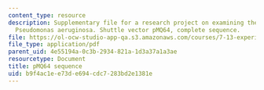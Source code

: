 ```yaml
---
content_type: resource
description: Supplementary file for a research project on examining the biology of
  Pseudomonas aeruginosa. Shuttle vector pMQ64, complete sequence.
file: https://ol-ocw-studio-app-qa.s3.amazonaws.com/courses/7-13-experimental-microbial-genetics-fall-2008/b9f4ac1ee73de694cdc7283bd2e1381e_MIT7_13f08_lab27_pMQ64_sequence.pdf
file_type: application/pdf
parent_uid: 4e55194a-0c3b-2934-821a-1d3a37a1a3ae
resourcetype: Document
title: pMQ64 sequence
uid: b9f4ac1e-e73d-e694-cdc7-283bd2e1381e
---
```

